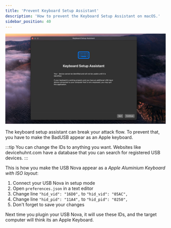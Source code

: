 ```yaml
---
title: 'Prevent Keyboard Setup Assistant'
description: 'How to prevent the Keyboard Setup Assistant on macOS.'
sidebar_position: 40
---
```


![Screenshot of Keyboard Setup Assistant on macOS](/img/assistant.jpg)

The keyboard setup assistant can break your attack flow. To prevent that, you have to make the BadUSB appear as an Apple keyboard.

:::tip
You can change the IDs to anything you want. Websites like devicehuhnt.com have a database that you can search for registered USB devices.
:::

This is how you make the USB Nova appear as a *Apple Aluminium Keyboard with ISO layout*:

1. Connect your USB Nova in setup mode
2. Open `preferences.json` in a text editor
3. Change line `"hid_vid": "16D0",` to `"hid_vid": "05AC",`
4. Change line `"hid_pid": "11A4",` to `"hid_pid": "0250",`
5. Don't forget to save your changes

Next time you plugin your USB Nova, it will use these IDs, and the target computer will think its an Apple Keyboard.